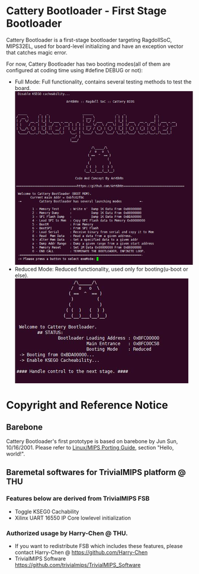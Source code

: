 # Cattery Bootloader - First Stage Bootloader
Cattery Bootloader is a first-stage bootloader targeting RagdollSoC, MIPS32EL, used for board-level initializing and have an exception vector that catches magic error.

For now, Cattery Bootloader has two booting modes(all of them are configured at coding time using #define DEBUG or not):

- Full Mode: Full functionality, contains several testing methods to test the board.
![Full](./doc/pics/Full.jpg)
- Reduced Mode: Reduced functionality, used only for booting(u-boot or else).
![Reduced](./doc/pics/Reduced.jpg)

# Copyright and Reference Notice

## Barebone
Cattery Bootloader's first prototype is based on barebone by Jun Sun, 10/16/2001.
Please refer to [Linux/MIPS Porting Guide](https://www.linux-mips.org/wiki/Linux/MIPS_Porting_Guide), section "Hello, world!".

## Baremetal softwares for TrivialMIPS platform @ THU
### Features below are derived from TrivialMIPS FSB
- Toggle KSEG0 Cachability
- Xilinx UART 16550 IP Core lowlevel initialization <br>
### Authorized usage by Harry-Chen @ THU. <br>
- If you want to redistribute FSB which includes these features, please contact Harry-Chen @ https://github.com/Harry-Chen <br>
- TrivialMIPS Software https://github.com/trivialmips/TrivialMIPS_Software <br>
